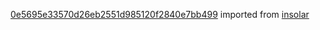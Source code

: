 [0e5695e33570d26eb2551d985120f2840e7bb499](https://github.com/insolar/insolar/commit/0e5695e33570d26eb2551d985120f2840e7bb499) imported from [insolar](https://github.com/insolar/insolar)
